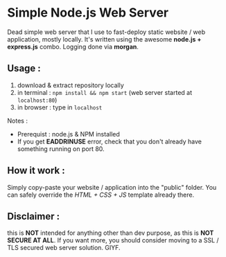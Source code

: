 # Simple Node.js Web Server
Dead simple web server that I use to fast-deploy static website / web application, mostly locally.
It's written using the awesome **node.js + express.js** combo. Logging done via **morgan**.

## Usage :
1. download & extract repository locally
2. in terminal : `npm install && npm start` (web server started at `localhost:80`)
3. in browser : type in `localhost`

Notes :
* Prerequist : node.js & NPM installed
* If you get **EADDRINUSE** error, check that you don't already have something running on port 80.

## How it work :
Simply copy-paste your website / application into the "public" folder. You can safely override the *HTML + CSS + JS* template already there.

## Disclaimer :
this is **NOT** intended for anything other than dev purpose, as this is **NOT SECURE AT ALL**.
If you want more, you should consider moving to a SSL / TLS secured web server solution.
GIYF.
